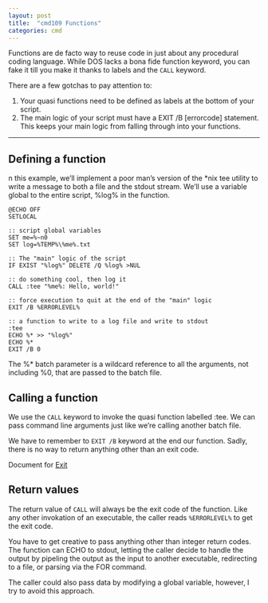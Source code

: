 ```yaml
---
layout: post
title:  "cmd109 Functions"
categories: cmd
---
```

Functions are de facto way to reuse code in just about any procedural coding language. While DOS lacks a bona fide function keyword, you can fake it till you make it thanks to labels and the `CALL` keyword.

There are a few gotchas to pay attention to:

1. Your quasi functions need to be defined as labels at the bottom of your script.
2. The main logic of your script must have a EXIT /B [errorcode] statement. This keeps your main logic from falling through into your functions.
<hr>

## Defining a function
n this example, we’ll implement a poor man’s version of the *nix tee utility to write a message to both a file and the stdout stream. We’ll use a variable global to the entire script, %log% in the function.
```
@ECHO OFF
SETLOCAL

:: script global variables
SET me=%~n0
SET log=%TEMP%\%me%.txt

:: The "main" logic of the script
IF EXIST "%log%" DELETE /Q %log% >NUL

:: do something cool, then log it
CALL :tee "%me%: Hello, world!"

:: force execution to quit at the end of the "main" logic
EXIT /B %ERRORLEVEL%

:: a function to write to a log file and write to stdout
:tee
ECHO %* >> "%log%"
ECHO %*
EXIT /B 0
```

The %* batch parameter is a wildcard reference to all the arguments, not including %0, that are passed to the batch file.

## Calling a function
We use the `CALL` keyword to invoke the quasi function labelled :tee. We can pass command line arguments just like we’re calling another batch file.

We have to remember to `EXIT /B` keyword at the end our function. Sadly, there is no way to return anything other than an exit code.

Document for [Exit](https://ss64.com/nt/exit.html)

## Return values
The return value of `CALL` will always be the exit code of the function. Like any other invokation of an executable, the caller reads `%ERRORLEVEL%` to get the exit code.

You have to get creative to pass anything other than integer return codes. The function can ECHO to stdout, letting the caller decide to handle the output by pipeling the output as the input to another executable, redirecting to a file, or parsing via the FOR command.

The caller could also pass data by modifying a global variable, however, I try to avoid this approach.

